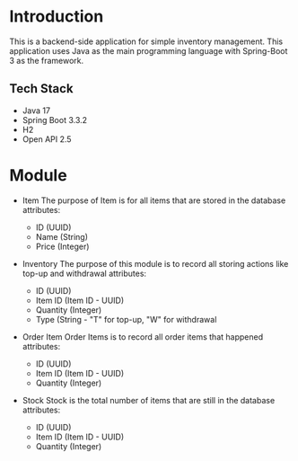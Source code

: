 # Introduction
This is a backend-side application for simple inventory management.
This application uses Java as the main programming language with Spring-Boot 3 as the framework.

## Tech Stack
- Java 17
- Spring Boot 3.3.2
- H2
- Open API 2.5

# Module
- Item
  The purpose of Item is for all items that are stored in the database
  attributes:
    - ID (UUID)
    - Name (String)
    - Price (Integer)
 
- Inventory
  The purpose of this module is to record all storing actions like top-up and withdrawal
  attributes:
    - ID (UUID)
    - Item ID (Item ID - UUID)
    - Quantity (Integer)
    - Type (String - "T" for top-up, "W" for withdrawal
      
- Order Item
  Order Items is to record all order items that happened
  attributes:
    - ID (UUID)
    - Item ID (Item ID - UUID)
    - Quantity (Integer)
      
- Stock
  Stock is the total number of items that are still in the database
  attributes:
   - ID (UUID)
   - Item ID (Item ID - UUID)
   - Quantity (Integer)
